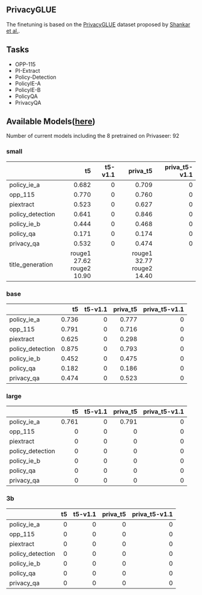 ## PrivacyGLUE

The finetuning is based on the [PrivacyGLUE](https://github.com/infsys-lab/privacy-glue) dataset proposed by [Shankar et al.](https://www.mdpi.com/2076-3417/13/6/3701).


## Tasks

- OPP-115
- PI-Extract
- Policy-Detection
- PolicyIE-A
- PolicyIE-B
- PolicyQA
- PrivacyQA

## Available Models([here](https://huggingface.co/alzoubi36))


Number of current models including the 8 pretrained on Privaseer: 92

### small


|                   |                            t5 |   t5-v1.1 |                      priva_t5 |   priva_t5-v1.1 |
|:------------------|------------------------------:|----------:|------------------------------:|----------------:|
| policy\_ie\_a     |                         0.682 |         0 |                         0.709 |               0 |
| opp\_115          |                         0.770 |         0 |                         0.760 |               0 |
| piextract         |                         0.523 |         0 |                         0.627 |               0 |
| policy\_detection |                         0.641 |         0 |                         0.846 |               0 |
| policy\_ie\_b     |                         0.444 |         0 |                         0.468 |               0 |
| policy\_qa        |                         0.171 |         0 |                         0.174 |               0 |
| privacy\_qa       |                         0.532 |         0 |                         0.474 |               0 |
| title\_generation | rouge1 27.62<br/>rouge2 10.90 |           | rouge1 32.77<br/>rouge2 14.40 |                 |
 

### base


|                   |    t5 |   t5-v1.1 | priva_t5 |   priva_t5-v1.1 |
|:------------------|------:|----------:|---------:|----------------:|
| policy\_ie\_a     | 0.736 |         0 |    0.777 |               0 |
| opp\_115          | 0.791 |         0 |    0.716 |               0 |
| piextract         | 0.625 |         0 |    0.298 |               0 |
| policy\_detection | 0.875 |         0 |    0.793 |               0 |
| policy\_ie\_b     | 0.452 |         0 |    0.475 |               0 |
| policy\_qa        | 0.182 |         0 |    0.186 |               0 |
| privacy\_qa       | 0.474 |         0 |    0.523 |               0 |
 

### large


|                   |    t5 |   t5-v1.1 | priva_t5 |   priva_t5-v1.1 |
|:------------------|------:|----------:|---------:|----------------:|
| policy\_ie\_a     | 0.761 |         0 |    0.791 |               0 |
| opp\_115          |     0 |         0 |        0 |               0 |
| piextract         |     0 |         0 |        0 |               0 |
| policy\_detection |     0 |         0 |        0 |               0 |
| policy\_ie\_b     |     0 |         0 |        0 |               0 |
| policy\_qa        |     0 |         0 |        0 |               0 |
| privacy\_qa       |     0 |         0 |        0 |               0 |
 

### 3b


|                   |   t5 |   t5-v1.1 |   priva_t5 |   priva_t5-v1.1 |
|:------------------|-----:|----------:|-----------:|----------------:|
| policy\_ie\_a     |    0 |         0 |          0 |               0 |
| opp\_115          |    0 |         0 |          0 |               0 |
| piextract         |    0 |         0 |          0 |               0 |
| policy\_detection |    0 |         0 |          0 |               0 |
| policy\_ie\_b     |    0 |         0 |          0 |               0 |
| policy\_qa        |    0 |         0 |          0 |               0 |
| privacy\_qa       |    0 |         0 |          0 |               0 |
 

